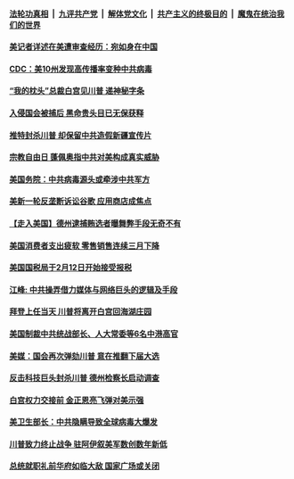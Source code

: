 

####  [法轮功真相](../../../../basic/blob/master/README.md?t=01170901) &nbsp;|&nbsp; [九评共产党](../../../../9ping.md/blob/master/README.md?t=01170901) &nbsp;|&nbsp; [解体党文化](../../../../jtdwh.md/blob/master/README.md?t=01170901)  &nbsp;|&nbsp; [共产主义的终极目的](../../../../gczydzjmd.md/blob/master/README.md?t=01170901) &nbsp;|&nbsp; [魔鬼在统治我们的世界](../../../../mgztzwmdsj.md/blob/master/README.md?t=01170901) 

#### [美记者详述在美遭审查经历：宛如身在中国](../pages/soh6/464552.md?t=01170901) 
#### [CDC：美10州发现高传播率变种中共病毒](../pages/soh6/464504.md?t=01170901) 
#### [“我的枕头”总裁白宫见川普 递神秘字条 ](../pages/soh6/464501.md?t=01170901) 
#### [入侵国会被捕后 黑命贵头目已无保获释](../pages/soh6/464498.md?t=01170901) 
#### [推特封杀川普 却保留中共造假新疆宣传片](../pages/soh6/464489.md?t=01170901) 
#### [宗教自由日 蓬佩奥指中共对美构成真实威胁](../pages/soh6/464486.md?t=01170901) 
#### [美国务院：中共病毒源头或牵涉中共军方](../pages/soh6/464249.md?t=01170901) 
#### [美新一轮反垄断诉讼谷歌  应用商店成焦点](../pages/soh6/464354.md?t=01170901) 
#### [【走入美国】德州逮捕贿选者曝舞弊手段无奇不有 ](../pages/soh6/464369.md?t=01170901) 
#### [美国消费者支出疲软 零售销售连续三月下降 ](../pages/soh6/464303.md?t=01170901) 
#### [美国国税局于2月12日开始接受报税](../pages/soh6/464282.md?t=01170901) 
#### [江峰: 中共操弄借力媒体与网络巨头的逻辑及手段](../pages/soh6/464273.md?t=01170901) 
#### [拜登上任当天 川普将离开白宫回海湖庄园](../pages/soh6/464252.md?t=01170901) 
#### [美国制裁中共统战部长、人大常委等6名中港高官](../pages/soh6/464237.md?t=01170901) 
#### [美媒：国会再次弹劾川普 意在推翻下届大选](../pages/soh6/464255.md?t=01170901) 
#### [反击科技巨头封杀川普 德州检察长启动调查](../pages/soh6/464216.md?t=01170901) 
#### [白宫权力交接前 金正恩亮飞弹对美示强](../pages/soh6/464231.md?t=01170901) 
#### [美卫生部长：中共隐瞒导致全球病毒大爆发](../pages/soh6/464201.md?t=01170901) 
#### [川普致力终止战争 驻阿伊叙美军数创数年新低](../pages/soh6/464186.md?t=01170901) 
#### [总统就职礼前华府如临大敌 国家广场或关闭](../pages/soh6/464195.md?t=01170901) 
